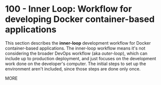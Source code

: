 # 100 - Inner Loop: Workflow for developing Docker container-based applications

This section describes the **inner-loop** development workflow for Docker container-based applications. The inner-loop workflow means it's not considering the broader DevOps workflow (aka *outer-loop*), which can include up to production deployment, and just focuses on the development work done on the developer's computer. The initial steps to set up the environment aren't included, since those steps are done only once.

MORE
